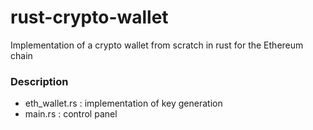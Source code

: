 # rust-crypto-wallet

Implementation of a crypto wallet from scratch in rust for the Ethereum chain

### Description

- eth_wallet.rs : implementation of key generation
- main.rs : control panel
